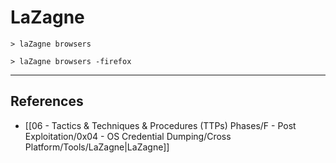 # LaZagne

```
> laZagne browsers

> laZagne browsers -firefox
```

---
## References

- [[06 - Tactics & Techniques & Procedures (TTPs) Phases/F - Post Exploitation/0x04 - OS Credential Dumping/Cross Platform/Tools/LaZagne|LaZagne]]